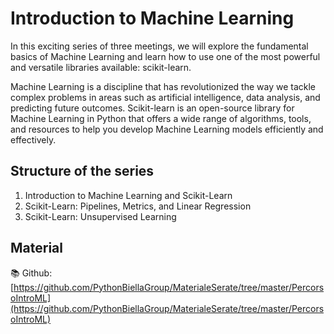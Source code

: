 # Introduction to Machine Learning

In this exciting series of three meetings, we will explore the fundamental basics of Machine Learning and learn how to use one of the most powerful and versatile libraries available: scikit-learn.

Machine Learning is a discipline that has revolutionized the way we tackle complex problems in areas such as artificial intelligence, data analysis, and predicting future outcomes. Scikit-learn is an open-source library for Machine Learning in Python that offers a wide range of algorithms, tools, and resources to help you develop Machine Learning models efficiently and effectively.

## Structure of the series

1. Introduction to Machine Learning and Scikit-Learn
2. Scikit-Learn: Pipelines, Metrics, and Linear Regression
3. Scikit-Learn: Unsupervised Learning

## Material

📚 Github: [https://github.com/PythonBiellaGroup/MaterialeSerate/tree/master/PercorsoIntroML](https://github.com/PythonBiellaGroup/MaterialeSerate/tree/master/PercorsoIntroML)